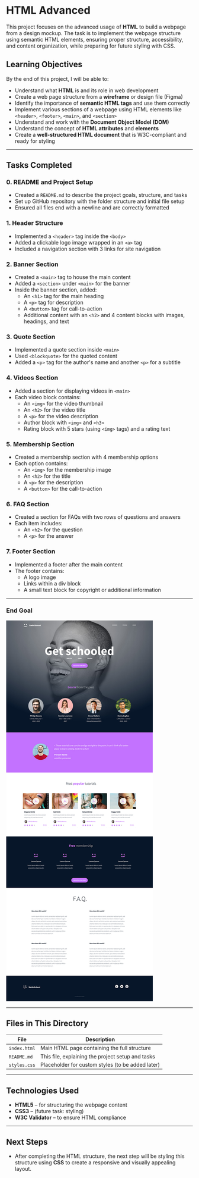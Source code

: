 # HTML Advanced

This project focuses on the advanced usage of **HTML** to build a webpage from a design mockup. The task is to implement the webpage structure using semantic HTML elements, ensuring proper structure, accessibility, and content organization, while preparing for future styling with CSS.

## Learning Objectives

By the end of this project, I will be able to:

- Understand what **HTML** is and its role in web development
- Create a web page structure from a **wireframe** or design file (Figma)
- Identify the importance of **semantic HTML tags** and use them correctly
- Implement various sections of a webpage using HTML elements like `<header>`, `<footer>`, `<main>`, and `<section>`
- Understand and work with the **Document Object Model (DOM)**
- Understand the concept of **HTML attributes** and **elements**
- Create a **well-structured HTML document** that is W3C-compliant and ready for styling

---

## Tasks Completed

### 0. **README and Project Setup**
- Created a `README.md` to describe the project goals, structure, and tasks
- Set up GitHub repository with the folder structure and initial file setup
- Ensured all files end with a newline and are correctly formatted

### 1. **Header Structure**
- Implemented a `<header>` tag inside the `<body>`
- Added a clickable logo image wrapped in an `<a>` tag
- Included a navigation section with 3 links for site navigation

### 2. **Banner Section**
- Created a `<main>` tag to house the main content
- Added a `<section>` under `<main>` for the banner
- Inside the banner section, added:
  - An `<h1>` tag for the main heading
  - A `<p>` tag for description
  - A `<button>` tag for call-to-action
  - Additional content with an `<h2>` and 4 content blocks with images, headings, and text

### 3. **Quote Section**
- Implemented a quote section inside `<main>`
- Used `<blockquote>` for the quoted content
- Added a `<p>` tag for the author's name and another `<p>` for a subtitle

### 4. **Videos Section**
- Added a section for displaying videos in `<main>`
- Each video block contains:
  - An `<img>` for the video thumbnail
  - An `<h2>` for the video title
  - A `<p>` for the video description
  - Author block with `<img>` and `<h3>`
  - Rating block with 5 stars (using `<img>` tags) and a rating text

### 5. **Membership Section**
- Created a membership section with 4 membership options
- Each option contains:
  - An `<img>` for the membership image
  - An `<h2>` for the title
  - A `<p>` for the description
  - A `<button>` for the call-to-action

### 6. **FAQ Section**
- Created a section for FAQs with two rows of questions and answers
- Each item includes:
  - An `<h2>` for the question
  - A `<p>` for the answer

### 7. **Footer Section**
- Implemented a footer after the main content
- The footer contains:
  - A logo image
  - Links within a div block
  - A small text block for copyright or additional information

---

### End Goal

![alt text](<fig file.jpg>)

---

## Files in This Directory

| File            | Description                                      |
|-----------------|--------------------------------------------------|
| `index.html`    | Main HTML page containing the full structure     |
| `README.md`     | This file, explaining the project setup and tasks |
| `styles.css`    | Placeholder for custom styles (to be added later) |

---

## Technologies Used

- **HTML5** – for structuring the webpage content
- **CSS3** – (future task: styling)
- **W3C Validator** – to ensure HTML compliance

---

## Next Steps

- After completing the HTML structure, the next step will be styling this structure using **CSS** to create a responsive and visually appealing layout.